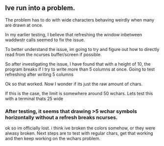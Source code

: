 ## Ive run into a problem.
The problem has to do with wide characters behaving weirdly when many are drawn at once.

In my earlier testing, I believe that refreshing the window inbetween waddwstr calls seemed to fix the issue.

To better understand the issue, im going to try and figure out how to directly read from the ncurses buffer/screen if possible.


So after investigating the issue, I have found that with a height of 10, the program breaks if I try to write more than 5 columns at once. 
Going to test refreshing after writing 5 columns


Ok so that worked. Now I wonder if its just the raw amount of chars.

If this is the case, the limit is somewhere around 50 wchars. Lets test this with a terminal thats 25 wide


### After testing, it seems that drawing >5 wchar symbols horizontally without a refresh breaks ncurses.


ok so im officially lost. i think ive broken the colors somehow, or they were alwasy broken. Next steps are to test with regular chars, get that working and then keep working on the wchars problem.
